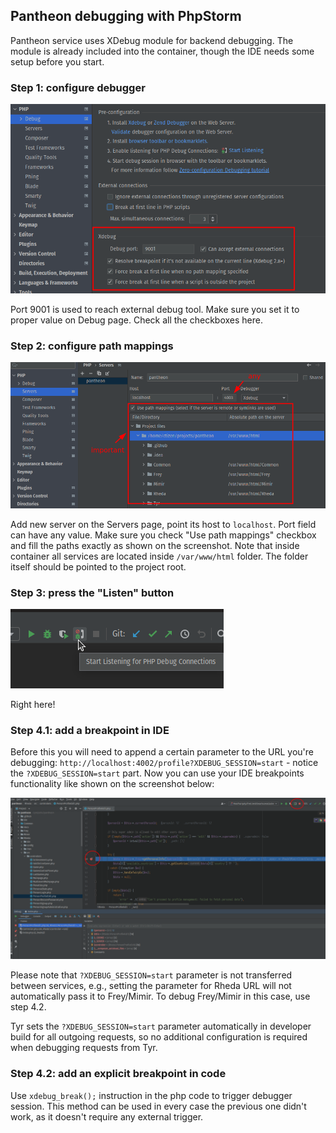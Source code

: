## Pantheon debugging with PhpStorm

Pantheon service uses XDebug module for backend debugging. The module is already included
into the container, though the IDE needs some setup before you start.

### Step 1: configure debugger

![](../img/settings-debug.png)

Port 9001 is used to reach external debug tool. Make sure you set it to proper value on 
Debug page. Check all the checkboxes here.

### Step 2: configure path mappings

![](../img/settings-mapping.png)

Add new server on the Servers page, point its host to `localhost`. Port field can have 
any value. Make sure you check "Use path mappings" checkbox and fill the paths exactly as
shown on the screenshot. Note that inside container all services are located inside
`/var/www/html` folder. The folder itself should be pointed to the project root.

### Step 3: press the "Listen" button

![](../img/debug-press-button.png)

Right here!


### Step 4.1: add a breakpoint in IDE

Before this you will need to append a certain parameter to the URL you're debugging:
`http://localhost:4002/profile?XDEBUG_SESSION=start` - notice the `?XDEBUG_SESSION=start` part.
Now you can use your IDE breakpoints functionality like shown on the screenshot below:

![](../img/debug-result.png)

Please note that `?XDEBUG_SESSION=start` parameter is not transferred between services, e.g.,
setting the parameter for Rheda URL will not automatically pass it to Frey/Mimir. To debug
Frey/Mimir in this case, use step 4.2.

Tyr sets the `?XDEBUG_SESSION=start` parameter automatically in developer build for all
outgoing requests, so no additional configuration is required when debugging requests from Tyr.

### Step 4.2: add an explicit breakpoint in code

Use `xdebug_break();` instruction in the php code to trigger debugger session. This method
can be used in every case the previous one didn't work, as it doesn't require any external 
trigger.
